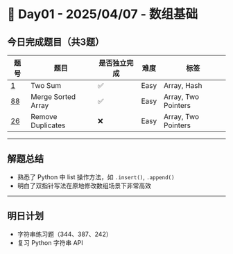 
# 📅 Day01 - 2025/04/07 - 数组基础

## 今日完成题目（共3题）

| 题号 | 题目 | 是否独立完成 | 难度 | 标签 |
|------|------|----------------|------|------|
| [1](https://leetcode.com/problems/two-sum/) | Two Sum | ✅ | Easy | Array, Hash |
| [88](https://leetcode.com/problems/merge-sorted-array/) | Merge Sorted Array | ✅ | Easy | Array, Two Pointers |
| [26](https://leetcode.com/problems/remove-duplicates-from-sorted-array/) | Remove Duplicates | ❌ | Easy | Array, Two Pointers |

---

## 解题总结

- 熟悉了 Python 中 list 操作方法，如 `.insert()`, `.append()`
- 明白了双指针写法在原地修改数组场景下非常高效

---

## 明日计划

- 字符串练习题（344、387、242）
- 复习 Python 字符串 API
